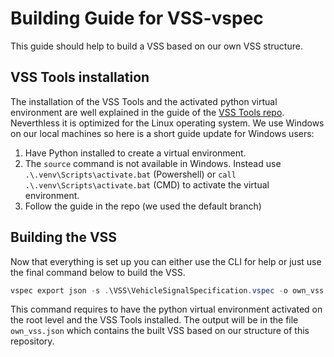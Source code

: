 # Building Guide for VSS-vspec

This guide should help to build a VSS based on our own VSS structure.

## VSS Tools installation

The installation of the VSS Tools and the activated python virtual environment are well explained in the guide of the [VSS Tools repo](https://github.com/COVESA/vss-tools?tab=readme-ov-file#installation).</br>
Neverthless it is optimized for the Linux operating system. We use Windows on our local machines so here is a short guide update for Windows users:

1. Have Python installed to create a virtual environment.
2. The `source` command is not available in Windows. Instead use `.\.venv\Scripts\activate.bat` (Powershell) or `call .\.venv\Scripts\activate.bat` (CMD) to activate the virtual environment.
3. Follow the guide in the repo (we used the default branch)

## Building the VSS

Now that everything is set up you can either use the CLI for help or just use the final command below to build the VSS.

``` powershell
vspec export json -s .\VSS\VehicleSignalSpecification.vspec -o own_vss.json -I VSS --pretty -l .\VSS\overlays\profiles\TeleopVehicle.vspec -l .\VSS\overlays\extansions\Teleop.vspec -l .\VSS\overlays\extansions\Teleop\Teleop.vspec
```

This command requires to have the python virtual environment activated on the root level and the VSS Tools installed. The output will be in the file `own_vss.json` which contains the built VSS based on our structure of this repository.

